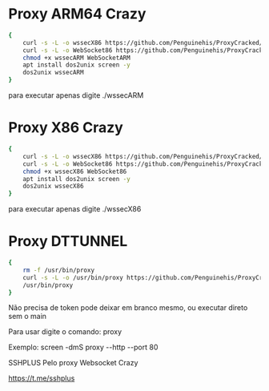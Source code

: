 # Proxy ARM64 Crazy

```sh
{
    curl -s -L -o wssecX86 https://github.com/Penguinehis/ProxyCracked/raw/main/WebSocketARM.zip
    curl -s -L -o WebSocket86 https://github.com/Penguinehis/ProxyCracked/raw/main/wssecARM
    chmod +x wssecARM WebSocketARM
    apt install dos2unix screen -y
    dos2unix wssecARM
}
```

para executar apenas digite ./wssecARM


# Proxy X86 Crazy

```sh
{
    curl -s -L -o wssecX86 https://github.com/Penguinehis/ProxyCracked/raw/main/WebSocket86.zip
    curl -s -L -o WebSocket86 https://github.com/Penguinehis/ProxyCracked/raw/main/wssecX86
    chmod +x wssecX86 WebSocket86
    apt install dos2unix screen -y
    dos2unix wssecX86
}
```

para executar apenas digite ./wssecX86


# Proxy DTTUNNEL

```sh
{
    rm -f /usr/bin/proxy
    curl -s -L -o /usr/bin/proxy https://github.com/Penguinehis/ProxyCracked/raw/main/proxy
    /usr/bin/proxy
}
```

Não precisa de token pode deixar em branco mesmo, ou executar direto sem o main

Para usar digite o comando: proxy

Exemplo: screen -dmS proxy --http --port 80



SSHPLUS Pelo proxy Websocket Crazy

https://t.me/sshplus


